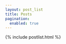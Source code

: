 ```yaml
---
layout: post_list
title: Posts
pagination:
  enabled: true
---
```


{% include postlist.html %}
<!-- {% include pagination.html %} -->
